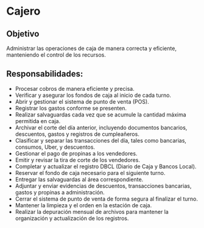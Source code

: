 # Cajero

## Objetivo

Administrar las operaciones de caja de manera correcta y eficiente, manteniendo el control de los recursos.

## Responsabilidades:

- Procesar cobros de manera eficiente y precisa.
- Verificar y asegurar los fondos de caja al inicio de cada turno.
- Abrir y gestionar el sistema de punto de venta (POS).
- Registrar los gastos conforme se presenten.
- Realizar salvaguardas cada vez que se acumule la cantidad máxima permitida en caja.
- Archivar el corte del día anterior, incluyendo documentos bancarios, descuentos, gastos y registros de cumpleañeros.
- Clasificar y separar las transacciones del día, tales como bancarias, consumos, Uber, y descuentos.
- Gestionar el pago de propinas a los vendedores.
- Emitir y revisar la tira de corte de los vendedores.
- Completar y actualizar el registro DBCL (Diario de Caja y Bancos Local).
- Reservar el fondo de caja necesario para el siguiente turno.
- Entregar las salvaguardas al área correspondiente.
- Adjuntar y enviar evidencias de descuentos, transacciones bancarias, gastos y propinas a administración.
- Cerrar el sistema de punto de venta de forma segura al finalizar el turno.
- Mantener la limpieza y el orden en la estación de caja.
- Realizar la depuración mensual de archivos para mantener la organización y actualización de los registros.
